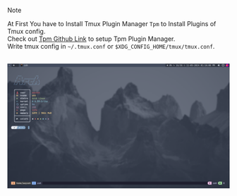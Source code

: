 > [!Note]
> At First You have to Install Tmux Plugin Manager `Tpm` to Install Plugins of Tmux config. <br>
> Check out [Tpm Github Link](https://github.com/tmux-plugins/tpm) to setup Tpm Plugin Manager. <br>
> Write tmux config in `~/.tmux.conf` or `$XDG_CONFIG_HOME/tmux/tmux.conf`.

<br>
<img src="https://github.com/harilvfs/assets/blob/main/tmux/tmux.png" width="800" />
